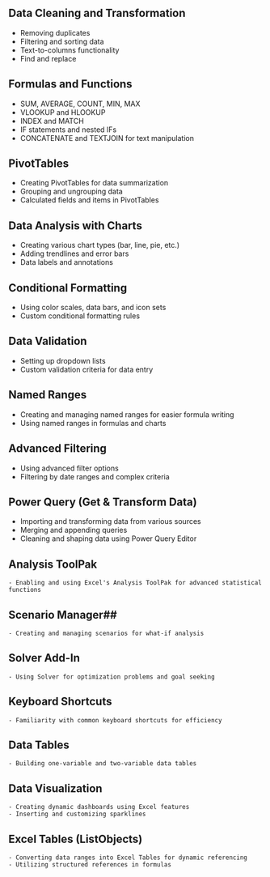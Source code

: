  
## Data Cleaning and Transformation
   - Removing duplicates
   - Filtering and sorting data
   - Text-to-columns functionality
   - Find and replace

## Formulas and Functions 
   - SUM, AVERAGE, COUNT, MIN, MAX
   - VLOOKUP and HLOOKUP
   - INDEX and MATCH
   - IF statements and nested IFs
   - CONCATENATE and TEXTJOIN for text manipulation

## PivotTables
   - Creating PivotTables for data summarization
   - Grouping and ungrouping data
   - Calculated fields and items in PivotTables

## Data Analysis with Charts
   - Creating various chart types (bar, line, pie, etc.)
   - Adding trendlines and error bars
   - Data labels and annotations

## Conditional Formatting
   - Using color scales, data bars, and icon sets
   - Custom conditional formatting rules

## Data Validation
   - Setting up dropdown lists
   - Custom validation criteria for data entry

## Named Ranges
   - Creating and managing named ranges for easier formula writing
   - Using named ranges in formulas and charts

## Advanced Filtering
   - Using advanced filter options
   - Filtering by date ranges and complex criteria

## Power Query (Get & Transform Data) 
   - Importing and transforming data from various sources
   - Merging and appending queries
   - Cleaning and shaping data using Power Query Editor

## Analysis ToolPak
    - Enabling and using Excel's Analysis ToolPak for advanced statistical functions

## Scenario Manager## 
    - Creating and managing scenarios for what-if analysis

## Solver Add-In
    - Using Solver for optimization problems and goal seeking

## Keyboard Shortcuts
    - Familiarity with common keyboard shortcuts for efficiency

## Data Tables
    - Building one-variable and two-variable data tables

## Data Visualization
    - Creating dynamic dashboards using Excel features
    - Inserting and customizing sparklines

## Excel Tables (ListObjects)
    - Converting data ranges into Excel Tables for dynamic referencing
    - Utilizing structured references in formulas

 
